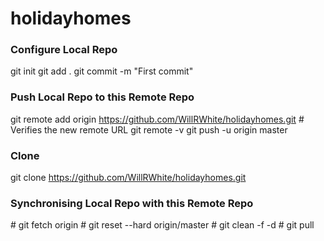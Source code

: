 # holidayhomes

### Configure Local Repo

git init
git add .
git commit -m "First commit"

### Push Local Repo to this Remote Repo

git remote add origin https://github.com/WillRWhite/holidayhomes.git
\# Verifies the new remote URL
git remote -v
git push -u origin master

### Clone

git clone https://github.com/WillRWhite/holidayhomes.git

### Synchronising Local Repo with this Remote Repo

\# git fetch origin
\# git reset --hard origin/master
\# git clean -f -d
\# git pull
